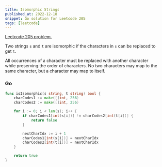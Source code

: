 ```yaml
---
title: Isomorphic Strings
published_at: 2022-12-18
snippet: Go solution for Leetcode 205
tags: [leetcode]
---
```


[Leetcode 205 problem.](https://leetcode.com/problems/isomorphic-trings-go/)

Two strings `s` and `t` are isomorphic if the characters in `s` can be replaced to get `t`.

All occurrences of a character must be replaced with another character while preserving the order of characters. No two characters may map to the same character, but a character may map to itself.

### Go

```go
func isIsomorphic(s string, t string) bool {
	charCodes1 := make([]int, 256)
	charCodes2 := make([]int, 256)

	for i := 0; i < len(s); i++ {
		if charCodes1[int(s[i])] != charCodes2[int(t[i])] {
			return false
		}

		nextCharIdx := i + 1
		charCodes1[int(s[i])] = nextCharIdx
		charCodes2[int(t[i])] = nextCharIdx
	}

	return true
}
```